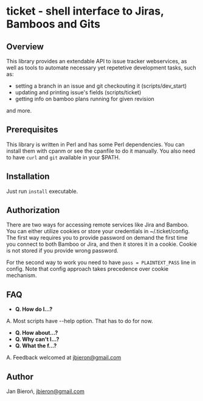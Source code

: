 # ticket - shell interface to Jiras, Bamboos and Gits

## Overview

This library provides an extendable API to issue tracker webservices,
as well as tools to automate necessary yet repetetive development tasks,
such as:
- setting a branch in an issue and git checkouting it (scripts/dev_start)
- updating and printing issue's fields (scripts/ticket)
- getting info on bamboo plans running for given revision

and more.

## Prerequisites

This library is written in Perl and has some Perl dependencies.
You can install them with cpanm or see the cpanfile to do it manually.
You also need to have `curl` and `git` available in your $PATH.

## Installation

Just run `install` executable.

## Authorization

There are two ways for accessing remote services like Jira and Bamboo.
You can either utilize cookies or store your credentials in ~/.ticket/config.
The first way requires you to provide password on demand the first time you connect to both Bamboo or Jira,
and then it stores it in a cookie. Cookie is not stored if you provide wrong password.

For the second way to work you need to have `pass = PLAINTEXT_PASS` line in config.
Note that config approach takes precedence over cookie mechanism.

## FAQ

- **Q. How do I...?**

A. Most scripts have --help option. That has to do for now.

- **Q. How about...?**
- **Q. Why can't I...?**
- **Q. What the f...?**

A. Feedback welcomed at jbieron@gmail.com

## Author

Jan Bieroń, jbieron@gmail.com
